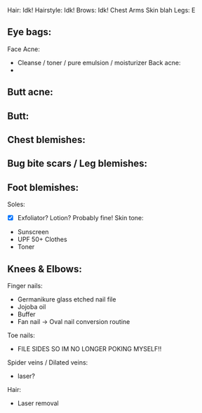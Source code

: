 Hair: Idk! Hairstyle: Idk! Brows: Idk!
Chest Arms Skin blah Legs: E

Eye bags:
- 

Face Acne:
- Cleanse / toner / pure emulsion / moisturizer
Back acne:
- 
Butt acne:
- 
Butt:
- 
Chest blemishes:
- 
Bug bite scars / Leg blemishes: 
- 
Foot blemishes: 
- 
Soles:
- [x] Exfoliator? Lotion? Probably fine!
Skin tone:
- Sunscreen
- UPF 50+ Clothes
- Toner

Knees & Elbows:
- 

Finger nails:
- Germanikure glass etched nail file
- Jojoba oil
- Buffer
- Fan nail -> Oval nail conversion routine

Toe nails:
- FILE SIDES SO IM NO LONGER POKING MYSELF!!

Spider veins / Dilated veins: 
- laser?

Hair:
- Laser removal

